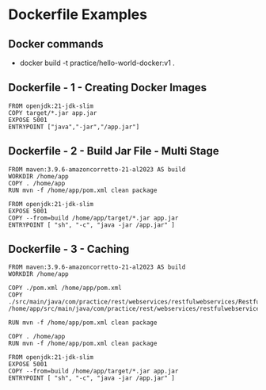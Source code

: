 # Dockerfile Examples

## Docker commands
- docker build -t practice/hello-world-docker:v1 .


## Dockerfile - 1 - Creating Docker Images

```
FROM openjdk:21-jdk-slim
COPY target/*.jar app.jar
EXPOSE 5001
ENTRYPOINT ["java","-jar","/app.jar"]
```

## Dockerfile - 2 - Build Jar File - Multi Stage
```
FROM maven:3.9.6-amazoncorretto-21-al2023 AS build
WORKDIR /home/app
COPY . /home/app
RUN mvn -f /home/app/pom.xml clean package

FROM openjdk:21-jdk-slim
EXPOSE 5001
COPY --from=build /home/app/target/*.jar app.jar
ENTRYPOINT [ "sh", "-c", "java -jar /app.jar" ]

```

## Dockerfile - 3 - Caching

```
FROM maven:3.9.6-amazoncorretto-21-al2023 AS build
WORKDIR /home/app

COPY ./pom.xml /home/app/pom.xml
COPY ./src/main/java/com/practice/rest/webservices/restfulwebservices/RestfulWebServicesApplication.java	/home/app/src/main/java/com/practice/rest/webservices/restfulwebservices/RestfulWebServicesApplication.java

RUN mvn -f /home/app/pom.xml clean package

COPY . /home/app
RUN mvn -f /home/app/pom.xml clean package

FROM openjdk:21-jdk-slim
EXPOSE 5001
COPY --from=build /home/app/target/*.jar app.jar
ENTRYPOINT [ "sh", "-c", "java -jar /app.jar" ]
```
